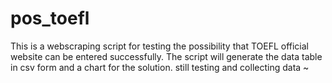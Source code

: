 # pos_toefl
This is a webscraping script for testing the possibility that TOEFL official website can be entered successfully. The script will generate the data table in csv form and a chart for the solution.
still testing and collecting data ~

